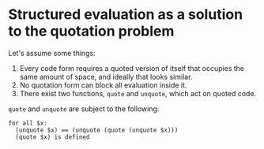 # Structured evaluation as a solution to the quotation problem
Let's assume some things:

1. Every code form requires a quoted version of itself that occupies the same
   amount of space, and ideally that looks similar.
2. No quotation form can block all evaluation inside it.
3. There exist two functions, `quote` and `unquote`, which act on quoted code.

`quote` and `unquote` are subject to the following:

```
for all $x:
  (unquote $x) == (unquote (quote (unquote $x)))
  (quote $x) is defined
```
